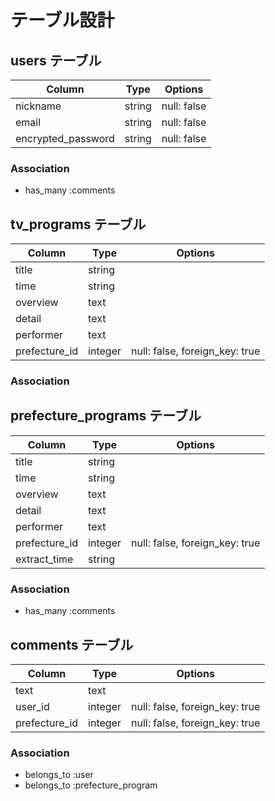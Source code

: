 # テーブル設計

## users テーブル

| Column             | Type   | Options     |
| ------------------ | ------ | ----------- |
| nickname           | string | null: false |
| email              | string | null: false |
| encrypted_password | string | null: false |

### Association

- has_many :comments

## tv_programs テーブル

| Column        | Type       | Options                        |
| ------------- | ---------- | ------------------------------ |
| title         | string     |                                |
| time          | string     |                                |
| overview      | text       |                                |
| detail        | text       |                                |
| performer     | text       |                                |
| prefecture_id | integer    | null: false, foreign_key: true |

### Association


## prefecture_programs テーブル

| Column        | Type       | Options                        |
| ------------- | ---------- | ------------------------------ |
| title         | string     |                                |
| time          | string     |                                |
| overview      | text       |                                |
| detail        | text       |                                |
| performer     | text       |                                |
| prefecture_id | integer    | null: false, foreign_key: true |
| extract_time  | string     |                                |

### Association

- has_many :comments

## comments テーブル

| Column        | Type       | Options                        |
| ------------- | ---------- | ------------------------------ |
| text          | text       |                                |
| user_id       | integer    | null: false, foreign_key: true |
| prefecture_id | integer    | null: false, foreign_key: true |


### Association

- belongs_to :user
- belongs_to :prefecture_program